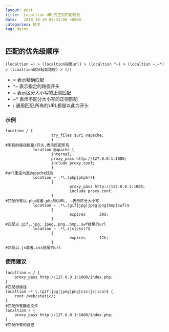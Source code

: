 ```yaml
---
layout: post
title:  Localtion URL的正则匹配规则
date:   2018-10-10 09:32:00 +0800
categories: 技术
tag: Nginx
---
```



匹配的优先级顺序
---
`(localtion =) > (localtion完整url) > (localtion ^~) > (localtion ~,~*) > (lcoaltion部分起始路径) > (/)`

- = 表示精确匹配
- ^~ 表示指定的路径开头
- ~ 表示区分大小写的正则匹配
- ~* 表示不区分大小写的正则匹配
- / 通用匹配,所有的URL都是以此为开头

### 示例

	location / {
                        try_files $uri @apache;
                        }
	#所有的路径都是/开头,表示匹配所有
                location @apache {
                        internal;
                        proxy_pass http://127.0.0.1:1080;
                        include proxy.conf;
                        }
	#url重定向至@apache规则
                location ~ .*\.(php|php5)?$
                        {
                                proxy_pass http://127.0.0.1:1080;
                                include proxy.conf;
                        }
	#匹配所有以.php或者.php5的URL, ~表示区分大小写
                location ~ .*\.(gif|jpg|jpeg|png|bmp|swf)$
                        {
                                expires      30d;
                        }
	#匹配以.gif,.jpg,.jpeg,.png,.bmp,.swf结尾的url
                location ~ .*\.(js|css)?$
                        {
                                expires      12h;
                        }
	#匹配以.js或者.css结尾的url

### 使用建议

	localtion = / {
    	proxy_pass http://127.0.0.1:1080/index.php;
	}
	#匹配根路径
	localtion ~* \.(gif|jpg|jpeg|png|css|js|ico)$ {
    	root /web/static/;
	}
	#匹配所有静态文件
	localtion / {
    	proxy_pass http://127.0.0.1:1080/index.php;
	}
	#匹配所有的路径